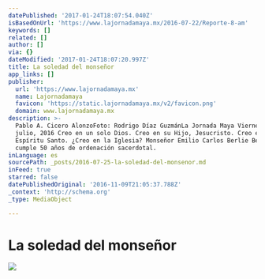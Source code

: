 ```yaml
---
datePublished: '2017-01-24T18:07:54.040Z'
isBasedOnUrl: 'https://www.lajornadamaya.mx/2016-07-22/Reporte-8-am'
keywords: []
related: []
author: []
via: {}
dateModified: '2017-01-24T18:07:20.997Z'
title: La soledad del monseñor
app_links: []
publisher:
  url: 'https://www.lajornadamaya.mx'
  name: Lajornadamaya
  favicon: 'https://static.lajornadamaya.mx/v2/favicon.png'
  domain: www.lajornadamaya.mx
description: >-
  Pablo A. Cicero AlonzoFoto: Rodrigo Díaz GuzmánLa Jornada Maya Viernes 22 de
  julio, 2016 Creo en un solo Dios. Creo en su Hijo, Jesucristo. Creo en el
  Espíritu Santo. ¿Creo en la Iglesia? Monseñor Emilio Carlos Berlie Belaunzarán
  cumple 50 años de ordenación sacerdotal.
inLanguage: es
sourcePath: _posts/2016-07-25-la-soledad-del-monsenor.md
inFeed: true
starred: false
datePublishedOriginal: '2016-11-09T21:05:37.788Z'
_context: 'http://schema.org'
_type: MediaObject

---
```

# La soledad del monseñor
![](https://the-grid-user-content.s3-us-west-2.amazonaws.com/7e570ba8-f693-4e76-ba4f-be0cd8d87a55.png)